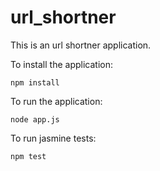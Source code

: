 # url_shortner
This is an url shortner application.

To install the application:

```
npm install
```

To run the application:

```
node app.js
```

To run jasmine tests:

```
npm test
```
